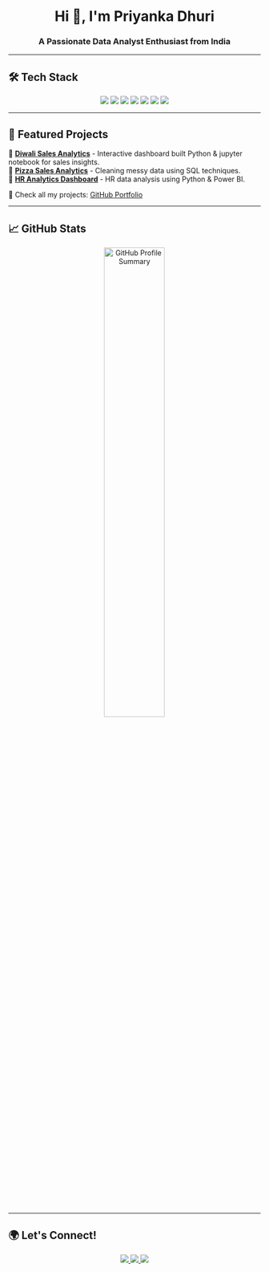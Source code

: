 <h1 align="center">Hi 👋, I'm Priyanka Dhuri</h1>
<h3 align="center">A Passionate Data Analyst Enthusiast from India</h3>



---

## 🛠 Tech Stack
<p align="center">
  <img src="https://img.shields.io/badge/Python-3776AB?style=for-the-badge&logo=python&logoColor=white" />
  <img src="https://img.shields.io/badge/R-276DC3?style=for-the-badge&logo=r&logoColor=white" />
  <img src="https://img.shields.io/badge/SQL-4479A1?style=for-the-badge&logo=MySQL&logoColor=white" />
  <img src="https://img.shields.io/badge/Tableau-E97627?style=for-the-badge&logo=Tableau&logoColor=white" />
  <img src="https://img.shields.io/badge/Power%20BI-F2C811?style=for-the-badge&logo=powerbi&logoColor=black" />
  <img src="https://img.shields.io/badge/Excel-217346?style=for-the-badge&logo=microsoft-excel&logoColor=white" />
  <img src="https://img.shields.io/badge/Statistics-009999?style=for-the-badge&logo=data:image/png;base64&logoColor=white" />
</p>

---

## 🚀 Featured Projects
📌 **[Diwali Sales Analytics](#)** - Interactive dashboard built Python & jupyter notebook for sales insights.  
📌 **[Pizza Sales Analytics](#)** - Cleaning messy data using SQL techniques.  
📌 **[HR Analytics Dashboard](#)** - HR data analysis using Python & Power BI.  

🔗 Check all my projects: [GitHub Portfolio](https://github.com/PriyankaDhuri2501)

---

## 📈 GitHub Stats
<p align="center">
  <img src="https://github-profile-summary-cards.vercel.app/api/cards/profile-details?username=priyankadhuri2501&theme=github_dark" width="49%" alt="GitHub Profile Summary" />
</p>

---

## 🌍 Let's Connect!
<p align="center">
  <a href="https://www.linkedin.com/in/priyanka-dhuri-121b40271/">
    <img src="https://img.shields.io/badge/LinkedIn-blue?style=for-the-badge&logo=linkedin&logoColor=white" />
  </a>
  <a href="mailto:priyanka.official2512@gmail.com">
    <img src="https://img.shields.io/badge/Email-D14836?style=for-the-badge&logo=gmail&logoColor=white" />
  </a>
  <a href="https://github.com/PriyankaDhuri2501">
    <img src="https://img.shields.io/badge/GitHub-black?style=for-the-badge&logo=github&logoColor=white" />
  </a>
</p>
